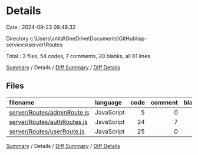 # Details

Date : 2024-09-23 09:48:32

Directory c:\\Users\\anitd\\OneDrive\\Documents\\GitHub\\isp-services\\server\\Routes

Total : 3 files,  54 codes, 7 comments, 20 blanks, all 81 lines

[Summary](results.md) / Details / [Diff Summary](diff.md) / [Diff Details](diff-details.md)

## Files
| filename | language | code | comment | blank | total |
| :--- | :--- | ---: | ---: | ---: | ---: |
| [server/Routes/adminRoute.js](/server/Routes/adminRoute.js) | JavaScript | 5 | 0 | 2 | 7 |
| [server/Routes/authRoutes.js](/server/Routes/authRoutes.js) | JavaScript | 24 | 7 | 10 | 41 |
| [server/Routes/userRoute.js](/server/Routes/userRoute.js) | JavaScript | 25 | 0 | 8 | 33 |

[Summary](results.md) / Details / [Diff Summary](diff.md) / [Diff Details](diff-details.md)